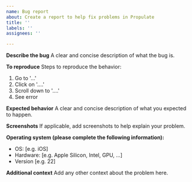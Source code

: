 ```yaml
---
name: Bug report
about: Create a report to help fix problems in Propulate
title: ''
labels: ''
assignees: ''

---
```


**Describe the bug**
A clear and concise description of what the bug is.

**To reproduce**
Steps to reproduce the behavior:
1. Go to '...'
2. Click on '....'
3. Scroll down to '....'
4. See error

**Expected behavior**
A clear and concise description of what you expected to happen.

**Screenshots**
If applicable, add screenshots to help explain your problem.

**Operating system (please complete the following information):**
 - OS: [e.g. iOS]
-  Hardware: [e.g. Apple Silicon, Intel, GPU, ...]
 - Version [e.g. 22]

**Additional context**
Add any other context about the problem here.
